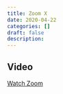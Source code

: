 ```yaml
---
title: Zoom X
date: 2020-04-22
categories: []
draft: false
description:
---
```


## Video

[Watch Zoom](https://zoom.us/rec/share/3-9tBbD5pmNIAYXdt070WPAQI7vVT6a8h3Qa_vULzLO1zTU4ktP1dgX0B3NAqTY)